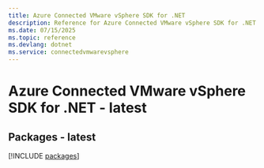 ```yaml
---
title: Azure Connected VMware vSphere SDK for .NET
description: Reference for Azure Connected VMware vSphere SDK for .NET
ms.date: 07/15/2025
ms.topic: reference
ms.devlang: dotnet
ms.service: connectedvmwarevsphere
---
```

# Azure Connected VMware vSphere SDK for .NET - latest
## Packages - latest
[!INCLUDE [packages](connected-vmware-vsphere-index.md)]